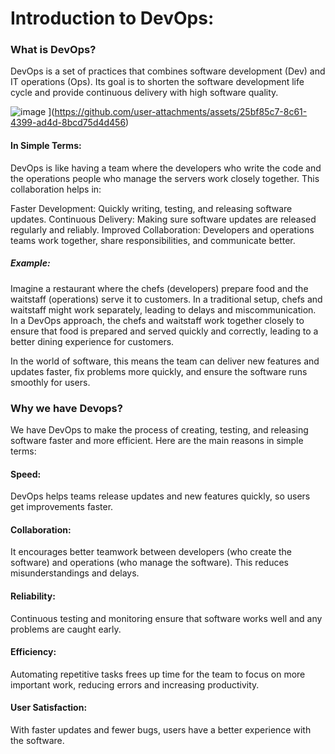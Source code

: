 # Introduction to DevOps:

### What is DevOps?

DevOps is a set of practices that combines software development (Dev) and IT operations (Ops). Its goal is to shorten the software development life cycle and provide continuous delivery with high software quality.

![image](https://github.com/user-attachments/assets/604bd5ac-bb26-420b-920b-c35dd546df2c)
](https://github.com/user-attachments/assets/25bf85c7-8c61-4399-ad4d-8bcd75d4d456)


#### In Simple Terms:

DevOps is like having a team where the developers who write the code and the operations people who manage the servers work closely together. This collaboration helps in:

Faster Development: Quickly writing, testing, and releasing software updates.
Continuous Delivery: Making sure software updates are released regularly and reliably.
Improved Collaboration: Developers and operations teams work together, share responsibilities, and communicate better.
##### Example:

Imagine a restaurant where the chefs (developers) prepare food and the waitstaff (operations) serve it to customers. In a traditional setup, chefs and waitstaff might work separately, leading to delays and miscommunication. In a DevOps approach, the chefs and waitstaff work together closely to ensure that food is prepared and served quickly and correctly, leading to a better dining experience for customers.

In the world of software, this means the team can deliver new features and updates faster, fix problems more quickly, and ensure the software runs smoothly for users.


### Why we have Devops?

We have DevOps to make the process of creating, testing, and releasing software faster and more efficient. Here are the main reasons in simple terms:

#### Speed: 
DevOps helps teams release updates and new features quickly, so users get improvements faster.
#### Collaboration: 
It encourages better teamwork between developers (who create the software) and operations (who manage the software). This reduces misunderstandings and delays.

#### Reliability: 
Continuous testing and monitoring ensure that software works well and any problems are caught early.

#### Efficiency: 
Automating repetitive tasks frees up time for the team to focus on more important work, reducing errors and increasing productivity.

#### User Satisfaction: 
With faster updates and fewer bugs, users have a better experience with the software.






